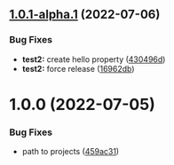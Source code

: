 ## [1.0.1-alpha.1](https://github.com/jcassidyav/plugins-test/compare/test2-v1.0.0...test2-v1.0.1-alpha.1) (2022-07-06)


### Bug Fixes

* **test2:** create hello property ([430496d](https://github.com/jcassidyav/plugins-test/commit/430496d285f8fcca03b43ce353c9774a4edf95b4))
* **test2:** force release ([16962db](https://github.com/jcassidyav/plugins-test/commit/16962dbeb3e652601fb6e9c14dcc46c3fc481b03))

# 1.0.0 (2022-07-05)


### Bug Fixes

* path to projects ([459ac31](https://github.com/jcassidyav/plugins-test/commit/459ac31dd3900a594d380cb08337709616910e45))
